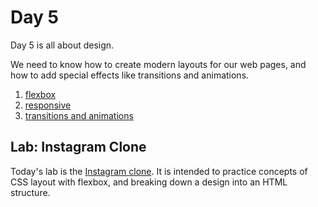 # Day 5

Day 5 is all about design.

We need to know how to create modern layouts for our web pages,
and how to add special effects like transitions and animations.

1. [flexbox](./1-flexbox)
2. [responsive](./2-responsive)
3. [transitions and animations](./3-animations)

## Lab: Instagram Clone

Today's lab is the [Instagram clone](https://github.com/ironhack-labs/lab-css-instagram-clone).
It is intended to practice concepts of CSS layout with flexbox, and breaking down a design into an HTML structure.
